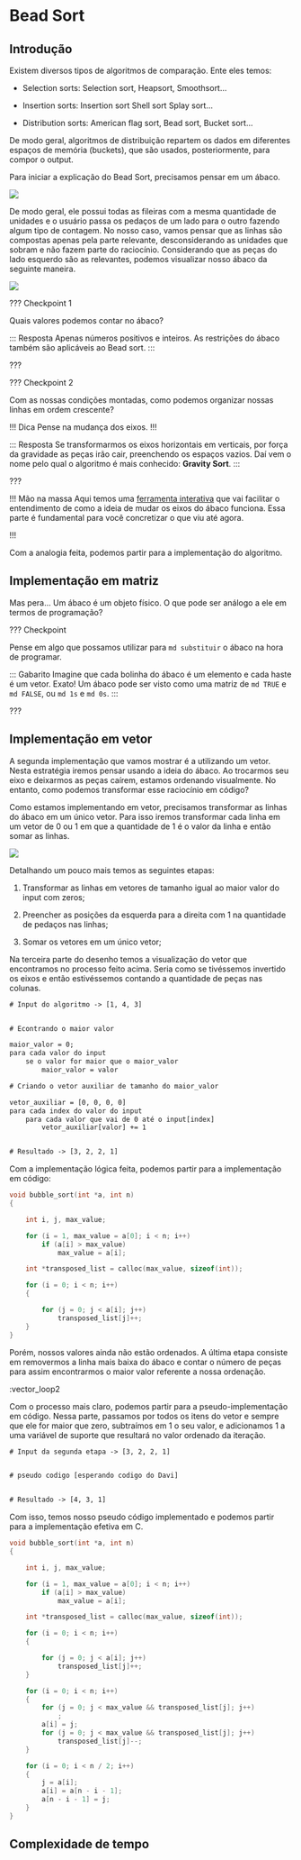 # Bead Sort

## Introdução

Existem diversos tipos de algoritmos de comparação. Ente eles temos:

- Selection sorts: Selection sort, Heapsort, Smoothsort...

- Insertion sorts: Insertion sort Shell sort Splay sort...

- Distribution sorts: American flag sort, Bead sort, Bucket sort...

De modo geral, algoritmos de distribuição repartem os dados em diferentes espaços de memória (buckets), que são usados, posteriormente, para compor o output.

Para iniciar a explicação do Bead Sort, precisamos pensar em um ábaco.

![](abaco.png)

De modo geral, ele possui todas as fileiras com a mesma quantidade de unidades e o usuário passa os pedaços de um lado para o outro fazendo algum tipo de contagem. No nosso caso, vamos pensar que as linhas são compostas apenas pela parte relevante, desconsiderando as unidades que sobram e não fazem parte do raciocínio. Considerando que as peças do lado esquerdo são as relevantes, podemos visualizar nosso ábaco da seguinte maneira.

![](meio_abaco.png)

??? Checkpoint 1

Quais valores podemos contar no ábaco?

::: Resposta
Apenas números positivos e inteiros. As restrições do ábaco também são aplicáveis ao Bead sort.
:::

???

??? Checkpoint 2

Com as nossas condições montadas, como podemos organizar nossas linhas em ordem crescente?

!!! Dica
Pense na mudança dos eixos.
!!!

::: Resposta
Se transformarmos os eixos horizontais em verticais, por força da gravidade as peças irão cair, preenchendo os espaços vazios. Daí vem o nome pelo qual o algoritmo é mais conhecido: **Gravity Sort**.
:::

???

!!! Mão na massa
Aqui temos uma [ferramenta interativa](https://davireisvieira.github.io/desprog-gravity-sort-site/) que vai facilitar o entendimento de como a ideia de mudar os eixos do ábaco funciona. Essa parte é fundamental para você concretizar o que viu até agora.

!!!

Com a analogia feita, podemos partir para a implementação do algoritmo.

## Implementação em matriz

Mas pera... Um ábaco é um objeto físico. O que pode ser análogo a ele em termos de programação?

??? Checkpoint

Pense em algo que possamos utilizar para `md substituir` o ábaco na hora de programar.

::: Gabarito
Imagine que cada bolinha do ábaco é um elemento e cada haste é um vetor. Exato! Um ábaco pode ser visto como uma matriz de `md TRUE` e `md FALSE`, ou `md 1s` e `md 0s`.
:::

???

## Implementação em vetor

A segunda implementação que vamos mostrar é a utilizando um vetor. Nesta estratégia iremos pensar usando a ideia do ábaco. Ao trocarmos seu eixo e deixarmos as peças caírem, estamos ordenando visualmente. No entanto, como podemos transformar esse raciocínio em código?

Como estamos implementando em vetor, precisamos transformar as linhas do ábaco em um único vetor. Para isso iremos transformar cada linha em um vetor de 0 ou 1 em que a quantidade de 1 é o valor da linha e então somar as linhas.

![](vector_loop1.png)

Detalhando um pouco mais temos as seguintes etapas:

1. Transformar as linhas em vetores de tamanho igual ao maior valor do input com zeros;

2. Preencher as posições da esquerda para a direita com 1 na quantidade de pedaços nas linhas;

3. Somar os vetores em um único vetor;

Na terceira parte do desenho temos a visualização do vetor que encontramos no processo feito acima. Seria como se tivéssemos invertido os eixos e então estivéssemos contando a quantidade de peças nas colunas.

```txt
# Input do algoritmo -> [1, 4, 3]


# Econtrando o maior valor

maior_valor = 0;
para cada valor do input
    se o valor for maior que o maior_valor
        maior_valor = valor

# Criando o vetor auxiliar de tamanho do maior_valor

vetor_auxiliar = [0, 0, 0, 0]
para cada index do valor do input
    para cada valor que vai de 0 até o input[index]
        vetor_auxiliar[valor] += 1


# Resultado -> [3, 2, 2, 1]
```

Com a implementação lógica feita, podemos partir para a implementação em código:

```c
void bubble_sort(int *a, int n)
{

    int i, j, max_value;

    for (i = 1, max_value = a[0]; i < n; i++)
        if (a[i] > max_value)
            max_value = a[i];

    int *transposed_list = calloc(max_value, sizeof(int));

    for (i = 0; i < n; i++)
    {

        for (j = 0; j < a[i]; j++)
            transposed_list[j]++;
    }
}
```

Porém, nossos valores ainda não estão ordenados. A última etapa consiste em removermos a linha mais baixa do ábaco e contar o número de peças para assim encontrarmos o maior valor referente a nossa ordenação.

:vector_loop2

Com o processo mais claro, podemos partir para a pseudo-implementação em código. Nessa parte, passamos por todos os itens do vetor e sempre que ele for maior que zero, subtraímos em 1 o seu valor, e adicionamos 1 a uma variável de suporte que resultará no valor ordenado da iteração.

```txt
# Input da segunda etapa -> [3, 2, 2, 1]


# pseudo codigo [esperando codigo do Davi]


# Resultado -> [4, 3, 1]
```

Com isso, temos nosso pseudo código implementado e podemos partir para a implementação efetiva em C.

```c
void bubble_sort(int *a, int n)
{

    int i, j, max_value;

    for (i = 1, max_value = a[0]; i < n; i++)
        if (a[i] > max_value)
            max_value = a[i];

    int *transposed_list = calloc(max_value, sizeof(int));

    for (i = 0; i < n; i++)
    {

        for (j = 0; j < a[i]; j++)
            transposed_list[j]++;
    }

    for (i = 0; i < n; i++)
    {
        for (j = 0; j < max_value && transposed_list[j]; j++)
            ;
        a[i] = j;
        for (j = 0; j < max_value && transposed_list[j]; j++)
            transposed_list[j]--;
    }

    for (i = 0; i < n / 2; i++)
    {
        j = a[i];
        a[i] = a[n - i - 1];
        a[n - i - 1] = j;
    }
}
```

## Complexidade de tempo
